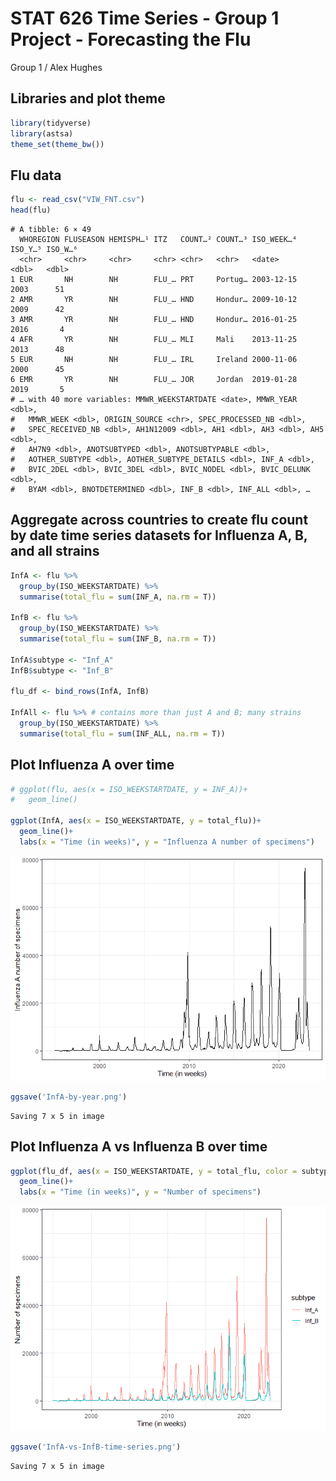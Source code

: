 STAT 626 Time Series - Group 1 Project - Forecasting the Flu
================
Group 1 / Alex Hughes

## Libraries and plot theme

``` r
library(tidyverse)
library(astsa)
theme_set(theme_bw())
```

## Flu data

``` r
flu <- read_csv("VIW_FNT.csv")
head(flu)
```

    # A tibble: 6 × 49
      WHOREGION FLUSEASON HEMISPH…¹ ITZ   COUNT…² COUNT…³ ISO_WEEK…⁴ ISO_Y…⁵ ISO_W…⁶
      <chr>     <chr>     <chr>     <chr> <chr>   <chr>   <date>       <dbl>   <dbl>
    1 EUR       NH        NH        FLU_… PRT     Portug… 2003-12-15    2003      51
    2 AMR       YR        NH        FLU_… HND     Hondur… 2009-10-12    2009      42
    3 AMR       YR        NH        FLU_… HND     Hondur… 2016-01-25    2016       4
    4 AFR       YR        NH        FLU_… MLI     Mali    2013-11-25    2013      48
    5 EUR       NH        NH        FLU_… IRL     Ireland 2000-11-06    2000      45
    6 EMR       YR        NH        FLU_… JOR     Jordan  2019-01-28    2019       5
    # … with 40 more variables: MMWR_WEEKSTARTDATE <date>, MMWR_YEAR <dbl>,
    #   MMWR_WEEK <dbl>, ORIGIN_SOURCE <chr>, SPEC_PROCESSED_NB <dbl>,
    #   SPEC_RECEIVED_NB <dbl>, AH1N12009 <dbl>, AH1 <dbl>, AH3 <dbl>, AH5 <dbl>,
    #   AH7N9 <dbl>, ANOTSUBTYPED <dbl>, ANOTSUBTYPABLE <dbl>,
    #   AOTHER_SUBTYPE <dbl>, AOTHER_SUBTYPE_DETAILS <dbl>, INF_A <dbl>,
    #   BVIC_2DEL <dbl>, BVIC_3DEL <dbl>, BVIC_NODEL <dbl>, BVIC_DELUNK <dbl>,
    #   BYAM <dbl>, BNOTDETERMINED <dbl>, INF_B <dbl>, INF_ALL <dbl>, …

## Aggregate across countries to create flu count by date time series datasets for Influenza A, B, and all strains

``` r
InfA <- flu %>% 
  group_by(ISO_WEEKSTARTDATE) %>%
  summarise(total_flu = sum(INF_A, na.rm = T))

InfB <- flu %>%
  group_by(ISO_WEEKSTARTDATE) %>%
  summarise(total_flu = sum(INF_B, na.rm = T))

InfA$subtype <- "Inf_A"
InfB$subtype <- "Inf_B"

flu_df <- bind_rows(InfA, InfB)

InfAll <- flu %>% # contains more than just A and B; many strains
  group_by(ISO_WEEKSTARTDATE) %>%
  summarise(total_flu = sum(INF_ALL, na.rm = T))
```

## Plot Influenza A over time

``` r
# ggplot(flu, aes(x = ISO_WEEKSTARTDATE, y = INF_A))+
#   geom_line()

ggplot(InfA, aes(x = ISO_WEEKSTARTDATE, y = total_flu))+
  geom_line()+
  labs(x = "Time (in weeks)", y = "Influenza A number of specimens")
```

![](flu-forecast_files/figure-gfm/unnamed-chunk-4-1.png)

``` r
ggsave('InfA-by-year.png')
```

    Saving 7 x 5 in image

## Plot Influenza A vs Influenza B over time

``` r
ggplot(flu_df, aes(x = ISO_WEEKSTARTDATE, y = total_flu, color = subtype))+
  geom_line()+
  labs(x = "Time (in weeks)", y = "Number of specimens")
```

![](flu-forecast_files/figure-gfm/unnamed-chunk-5-1.png)

``` r
ggsave('InfA-vs-InfB-time-series.png')
```

    Saving 7 x 5 in image
